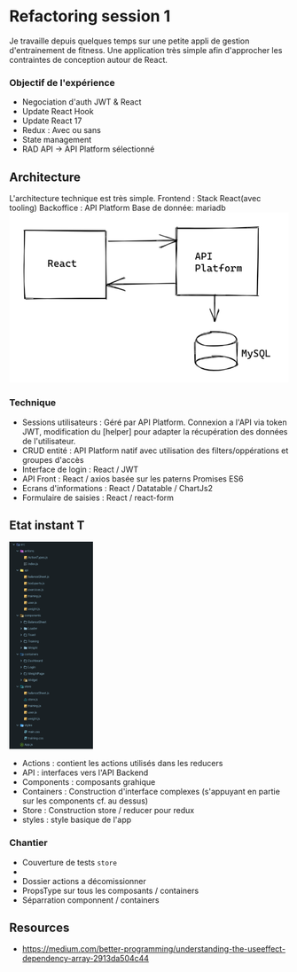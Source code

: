 # Refactoring session 1

Je travaille depuis quelques temps sur une petite appli de gestion d'entrainement de fitness.
Une application très simple afin d'approcher les contraintes de conception autour de React.

### Objectif de l'expérience

- Negociation d'auth JWT & React
- Update React Hook
- Update React 17
- Redux : Avec ou sans
- State management
- RAD API -> API Platform sélectionné


## Architecture
L'architecture technique est très simple.
Frontend : Stack React(avec tooling)
Backoffice : API Platform
Base de donnée: mariadb
<br>
![alt text](architecture.png)

### Technique

- Sessions utilisateurs : Géré par API Platform. Connexion a l'API via token JWT, modification du [helper] pour adapter la récupération des données de l'utilisateur.
- CRUD entité : API Platform natif avec utilisation des filters/oppérations et groupes d'accès
- Interface de login : React / JWT
- API Front : React / axios basée sur les paterns Promises ES6
- Ecrans d'informations : React / Datatable / ChartJs2
- Formulaire de saisies : React / react-form



## Etat instant T

<img src="./Step1.png" width="30%" />

<br>

- Actions : contient les actions utilisés dans les reducers
- API : interfaces vers l'API Backend
- Components : composants grahique
- Containers : Construction d'interface complexes (s'appuyant en partie sur les components cf. au dessus)
- Store : Construction store / reducer pour redux
- styles : style basique de l'app

### Chantier
- Couverture de tests `store`
-
- Dossier actions a décomissionner
- PropsType sur tous les composants / containers
- Séparration componnent / containers






## Resources
- https://medium.com/better-programming/understanding-the-useeffect-dependency-array-2913da504c44